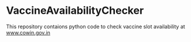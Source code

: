 # VaccineAvailabilityChecker
This repository contaions python code to check vaccine slot availability at www.cowin.gov.in
